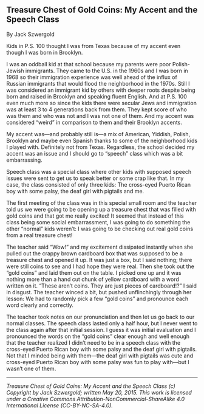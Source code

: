 ## Treasure Chest of Gold Coins: My Accent and the Speech Class

By Jack Szwergold

Kids in P.S. 100 thought I was from Texas because of my accent even though I was born in Brooklyn.

I was an oddball kid at that school because my parents were poor Polish-Jewish immigrants. They came to the U.S. in the 1960s and I was born in 1968 so their immigration experience was well ahead of the influx of Russian immigrants that would flood the neighborhood in the 1970s. Still I was considered an immigrant kid by others with deeper roots despite being born and raised in Brooklyn and speaking fluent English. And at P.S. 100 even much more so since the kids there were secular Jews and immigration was at least 3 to 4 generations back from them. They kept score of who was them and who was not and I was not one of them. And my accent was considered “weird” in comparison to them and their Brooklyn accents.

My accent was—and probably still is—a mix of American, Yiddish, Polish, Brooklyn and maybe even Spanish thanks to some of the neighborhood kids I played with. Definitely not from Texas. Regardless, the school decided my accent was an issue and I should go to “speech” class which was a bit embarrassing.

Speech class was a special class where other kids with supposed speech issues were sent to get us to speak better or some crap like that. In my case, the class consisted of only three kids: The cross-eyed Puerto Rican boy with some palsy, the deaf girl with pigtails and me.

The first meeting of the class was in this special small room and the teacher told us we were going to be opening up a treasure chest that was filled with gold coins and that got me really excited! It seemed that instead of this class being some social embarrassment, I was going to do something the other “normal” kids weren’t: I was going to be checking out real gold coins from a real treasure chest!

The teacher said “Wow!” and my excitement dissipated instantly when  she pulled out the crappy brown cardboard box that was supposed to be a treasure chest and opened it up. It was just a box, but I said nothing; there were still coins to see and I had hope they were real. Then she took out the “gold coins” and laid them out on the table. I picked one up and it was nothing more than a hand cut chunk of yellow cardboard with a word written on it. “These aren’t coins. They are just pieces of cardboard!?” I said in disgust. The teacher winced a bit, but pushed unflinchingly through her lesson: We had to randomly pick a few “gold coins” and pronounce each word clearly and correctly.

The teacher took notes on our pronunciation and then let us go back to our normal classes. The speech class lasted only a half hour, but I never went to the class again after that initial session. I guess it was initial evaluation and I pronounced the words on the “gold coins” clear enough and well enough that the teacher realized I didn’t need to be in a speech class with the cross-eyed Puerto Rican boy with some palsy and the deaf girl with pigtails. Not that I minded being with them—the deaf girl with pigtails was cute and cross-eyed Puerto Rican boy with some palsy was fun to play with—but I wasn’t one of them.

***

*Treasure Chest of Gold Coins: My Accent and the Speech Class (c) Copyright by Jack Szwergold; written May 20, 2015. This work is licensed under a Creative Commons Attribution-NonCommercial-ShareAlike 4.0 International License (CC-BY-NC-SA-4.0).*